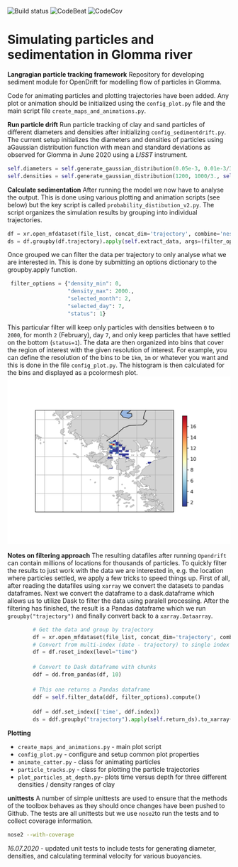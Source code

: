 ![Build status][image-1]
![CodeBeat][image-2]
![CodeCov][image-3]

# Simulating particles and sedimentation in Glomma river

**Langragian particle tracking framework**
Repository for developing sediment module for OpenDrift for modelling flow of particles in Glomma. 

Code for animating particles and plotting trajectories have been added. Any plot or animation should be initialized using the `config_plot.py`
file and the main script file `create_maps_and_animations.py`. 

**Run particle drift**
Run particle tracking of clay and sand particles of different diameters and densities after initializing `config_sedimentdrift.py`. The current setup 
initializes the diameters and densities of particles using aGaussian distribution function with mean and standard deviations as observed 
for Glomma in June 2020 using a *LISST* instrument.
```python
self.diameters = self.generate_gaussian_distribution(0.05e-3, 0.01e-3/3., self.number_of_particles)
self.densities = self.generate_gaussian_distribution(1200, 1000/3., self.number_of_particles)
```

**Calculate sedimentation**
After running the model we now have to analyse the output. This is done using various plotting and animation scripts (see below) but the key 
script is called `probability_distibution_v2.py`. The script organizes the simulation results by grouping into 
individual trajectories.
```Python
df = xr.open_mfdataset(file_list, concat_dim='trajectory', combine='nested')
ds = df.groupby(df.trajectory).apply(self.extract_data, args=(filter_options,))
```
Once grouped we can filter the data per trajectory to only analyse what we are interested in. This is done by submitting an
options dictionary to the groupby.apply function.

```Python
 filter_options = {"density_min": 0,
                   "density_max": 2000.,
                   "selected_month": 2,
                   "selected_day": 7,
                   "status": 1}
```

This particular filter will keep only particles with densities between `0` to `2000`, for month `2` (February), day `7`, and only 
keep particles that have settled on the bottom  (`status=1`). The data are then organized into bins that cover the region of interest 
with the given resolution of interest. For example, you can define the resolution of the bins to be `1km`, `1m` or whatever you want and 
this is done in the file `config_plot.py`. The histogram is then calculated for the bins and displayed as a pcolormesh plot.
![Example sediment distribution](Figures_README/Glomma_clay_drift_20190510_to_20190510.png)

**Notes on filtering approach**
The resulting datafiles after running `Opendrift` can contain millions of locations for thousands of particles. To quickly filter
the results to just work with the data we are interested in, e.g. the location where particles settled, we apply a few tricks to speed things up.
First of all, after reading the datafiles using `xarray` we convert the datasets to pandas dataframes. Next we convert the dataframe to a dask.dataframe
which allows us to utilize Dask to filter the data using paralell processing. After the filtering has finished, the result is a Pandas dataframe
which we run `groupby("trajectory")` and finally convert back to a `xarray.Dataarray`.

```python
        # Get the data and group by trajectory
        df = xr.open_mfdataset(file_list, concat_dim='trajectory', combine='nested').to_dataframe()
        # Convert from multi-index (date - trajectory) to single index (date) to use Dask
        df = df.reset_index(level="time")

        # Convert to Dask dataframe with chunks
        ddf = dd.from_pandas(df, 10)

        # This one returns a Pandas dataframe
        ddf = self.filter_data(ddf, filter_options).compute()

        ddf = ddf.set_index(['time', ddf.index])
        ds = ddf.groupby("trajectory").apply(self.return_ds).to_xarray()
```

**Plotting**
- `create_maps_and_animations.py` - main plot script
- `config_plot.py` - configure and setup common plot properties  
- `animate_catter.py` - class for animating particles
- `particle_tracks.py` - class for plotting the particle trajectories
- `plot_particles_at_depth.py`- plots time versus depth for three different densities / density ranges of clay

**unittests**
A number of simple unittests are used to ensure that the methods of the toolbox behaves as they should once changes have been pushed 
to Github. The tests are all unittests but we use `nose2`to run the tests and to collect coverage information.
 
 ```sh
nose2 --with-coverage
```


*16.07.2020* - updated unit tests to include tests for generating diameter, densities, and calculating terminal velocity for various buoyancies.

[image-1]:	https://badge.buildkite.com/9fe63ac4afc901fb503d10d67c26175d7071137729c00d1b17.svg
[image-2]:	https://codebeat.co/badges/8913543f-2a74-4c67-868f-d42f917338c6
[image-3]:	https://codecov.io/gh/trondkr/Glomma_particles/branch/master/graph/badge.svg